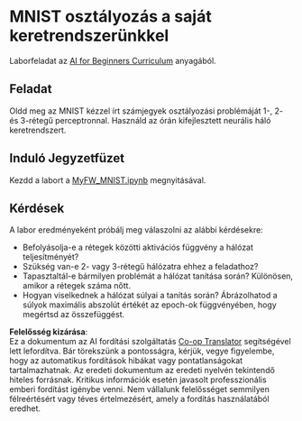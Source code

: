<!--
CO_OP_TRANSLATOR_METADATA:
{
  "original_hash": "48fdd704d483e19bc3d7464074c9fcbe",
  "translation_date": "2025-08-25T23:48:40+00:00",
  "source_file": "lessons/3-NeuralNetworks/04-OwnFramework/lab/README.md",
  "language_code": "hu"
}
-->
# MNIST osztályozás a saját keretrendszerünkkel

Laborfeladat az [AI for Beginners Curriculum](https://github.com/microsoft/ai-for-beginners) anyagából.

## Feladat

Oldd meg az MNIST kézzel írt számjegyek osztályozási problémáját 1-, 2- és 3-rétegű perceptronnal. Használd az órán kifejlesztett neurális háló keretrendszert.

## Induló Jegyzetfüzet

Kezdd a labort a [MyFW_MNIST.ipynb](../../../../../../lessons/3-NeuralNetworks/04-OwnFramework/lab/MyFW_MNIST.ipynb) megnyitásával.

## Kérdések

A labor eredményeként próbálj meg válaszolni az alábbi kérdésekre:

- Befolyásolja-e a rétegek közötti aktivációs függvény a hálózat teljesítményét?
- Szükség van-e 2- vagy 3-rétegű hálózatra ehhez a feladathoz?
- Tapasztaltál-e bármilyen problémát a hálózat tanítása során? Különösen, amikor a rétegek száma nőtt.
- Hogyan viselkednek a hálózat súlyai a tanítás során? Ábrázolhatod a súlyok maximális abszolút értékét az epoch-ok függvényében, hogy megértsd az összefüggést.

**Felelősség kizárása**:  
Ez a dokumentum az AI fordítási szolgáltatás [Co-op Translator](https://github.com/Azure/co-op-translator) segítségével lett lefordítva. Bár törekszünk a pontosságra, kérjük, vegye figyelembe, hogy az automatikus fordítások hibákat vagy pontatlanságokat tartalmazhatnak. Az eredeti dokumentum az eredeti nyelvén tekintendő hiteles forrásnak. Kritikus információk esetén javasolt professzionális emberi fordítást igénybe venni. Nem vállalunk felelősséget semmilyen félreértésért vagy téves értelmezésért, amely a fordítás használatából eredhet.